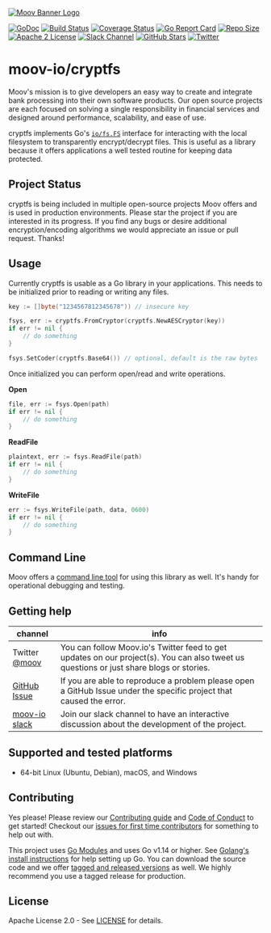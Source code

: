 [![Moov Banner Logo](https://user-images.githubusercontent.com/20115216/104214617-885b3c80-53ec-11eb-8ce0-9fc745fb5bfc.png)](https://github.com/moov-io)

<!--
<p align="center">
  <a href="https://moov-io.github.io/ach/">Project Documentation</a>
  ·
  <a href="https://moov-io.github.io/ach/api/#get-/files">API Endpoints</a>
  ·
  <a href="https://moov.io/blog/education/ach-api-guide/">API Guide</a>
  ·
  <a href="https://slack.moov.io/">Community</a>
  ·
  <a href="https://moov.io/blog/">Blog</a>
  <br>
  <br>
</p>
-->

[![GoDoc](https://godoc.org/github.com/moov-io/cryptfs?status.svg)](https://godoc.org/github.com/moov-io/cryptfs)
[![Build Status](https://github.com/moov-io/cryptfs/workflows/Go/badge.svg)](https://github.com/moov-io/cryptfs/actions)
[![Coverage Status](https://codecov.io/gh/moov-io/cryptfs/branch/master/graph/badge.svg)](https://codecov.io/gh/moov-io/cryptfs)
[![Go Report Card](https://goreportcard.com/badge/github.com/moov-io/cryptfs)](https://goreportcard.com/report/github.com/moov-io/cryptfs)
[![Repo Size](https://img.shields.io/github/languages/code-size/moov-io/cryptfs?label=project%20size)](https://github.com/moov-io/cryptfs)
[![Apache 2 License](https://img.shields.io/badge/license-Apache2-blue.svg)](https://raw.githubusercontent.com/moov-io/cryptfs/master/LICENSE)
[![Slack Channel](https://slack.moov.io/badge.svg?bg=e01563&fgColor=fffff)](https://slack.moov.io/)
[![GitHub Stars](https://img.shields.io/github/stars/moov-io/cryptfs)](https://github.com/moov-io/cryptfs)
[![Twitter](https://img.shields.io/twitter/follow/moov?style=social)](https://twitter.com/moov?lang=en)

# moov-io/cryptfs
Moov's mission is to give developers an easy way to create and integrate bank processing into their own software products. Our open source projects are each focused on solving a single responsibility in financial services and designed around performance, scalability, and ease of use.

cryptfs implements Go's [`io/fs.FS`](https://pkg.go.dev/io/fs#FS) interface for interacting with the local filesystem to transparently encrypt/decrypt files. This is useful as a library because it offers applications a well tested routine for keeping data protected.

## Project Status

cryptfs is being included in multiple open-source projects Moov offers and is used in production environments. Please star the project if you are interested in its progress. If you find any bugs or desire additional encryption/encoding algorithms we would appreciate an issue or pull request. Thanks!

## Usage

Currently cryptfs is usable as a Go library in your applications. This needs to be initialized prior to reading or writing any files.

```go
key := []byte("1234567812345678")) // insecure key

fsys, err := cryptfs.FromCryptor(cryptfs.NewAESCryptor(key))
if err != nil {
    // do something
}

fsys.SetCoder(cryptfs.Base64()) // optional, default is the raw bytes
```

Once initialized you can perform open/read and write operations.

**Open**
```go
file, err := fsys.Open(path)
if err != nil {
    // do something
}
```

**ReadFile**
```go
plaintext, err := fsys.ReadFile(path)
if err != nil {
    // do something
}
```

**WriteFile**
```go
err := fsys.WriteFile(path, data, 0600)
if err != nil {
    // do something
}
```

## Command Line

Moov offers a [command line tool](./cmd/cryptfs) for using this library as well. It's handy for operational debugging and testing.

## Getting help

 channel | info
 ------- | -------
Twitter [@moov](https://twitter.com/moov)	| You can follow Moov.io's Twitter feed to get updates on our project(s). You can also tweet us questions or just share blogs or stories.
[GitHub Issue](https://github.com/moov-io/cryptfs/issues/new) | If you are able to reproduce a problem please open a GitHub Issue under the specific project that caused the error.
[moov-io slack](https://slack.moov.io/) | Join our slack channel to have an interactive discussion about the development of the project.

## Supported and tested platforms

- 64-bit Linux (Ubuntu, Debian), macOS, and Windows

## Contributing

Yes please! Please review our [Contributing guide](CONTRIBUTING.md) and [Code of Conduct](https://github.com/moov-io/ach/blob/master/CODE_OF_CONDUCT.md) to get started! Checkout our [issues for first time contributors](https://github.com/moov-io/watchman/contribute) for something to help out with.

This project uses [Go Modules](https://github.com/golang/go/wiki/Modules) and uses Go v1.14 or higher. See [Golang's install instructions](https://golang.org/doc/install) for help setting up Go. You can download the source code and we offer [tagged and released versions](https://github.com/moov-io/ach/releases/latest) as well. We highly recommend you use a tagged release for production.

## License

Apache License 2.0 - See [LICENSE](LICENSE) for details.
